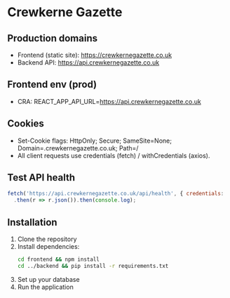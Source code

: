 # Crewkerne Gazette

## Production domains
- Frontend (static site): https://crewkernegazette.co.uk
- Backend API: https://api.crewkernegazette.co.uk

## Frontend env (prod)
- CRA:  REACT_APP_API_URL=https://api.crewkernegazette.co.uk

## Cookies
- Set-Cookie flags: HttpOnly; Secure; SameSite=None; Domain=.crewkernegazette.co.uk; Path=/
- All client requests use credentials (fetch) / withCredentials (axios).

## Test API health
```javascript
fetch('https://api.crewkernegazette.co.uk/api/health', { credentials: 'include' })
  .then(r => r.json()).then(console.log);
```

## Installation

1. Clone the repository
2. Install dependencies:
   ```bash
   cd frontend && npm install
   cd ../backend && pip install -r requirements.txt
   ```
3. Set up your database
4. Run the application
